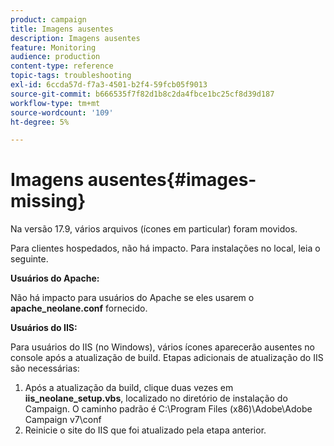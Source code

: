 ```yaml
---
product: campaign
title: Imagens ausentes
description: Imagens ausentes
feature: Monitoring
audience: production
content-type: reference
topic-tags: troubleshooting
exl-id: 6ccda57d-f7a3-4501-b2f4-59fcb05f9013
source-git-commit: b666535f7f82d1b8c2da4fbce1bc25cf8d39d187
workflow-type: tm+mt
source-wordcount: '109'
ht-degree: 5%

---
```


# Imagens ausentes{#images-missing}



Na versão 17.9, vários arquivos (ícones em particular) foram movidos.

Para clientes hospedados, não há impacto. Para instalações no local, leia o seguinte.

**Usuários do Apache:**

Não há impacto para usuários do Apache se eles usarem o **apache_neolane.conf** fornecido.

**Usuários do IIS:**

Para usuários do IIS (no Windows), vários ícones aparecerão ausentes no console após a atualização de build. Etapas adicionais de atualização do IIS são necessárias:

1. Após a atualização da build, clique duas vezes em **iis_neolane_setup.vbs**, localizado no diretório de instalação do Campaign. O caminho padrão é C:\Program Files (x86)\Adobe\Adobe Campaign v7\conf
1. Reinicie o site do IIS que foi atualizado pela etapa anterior.

